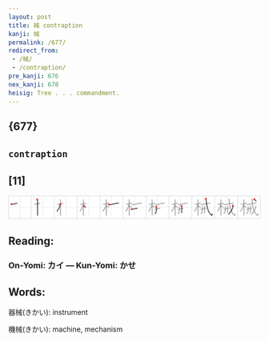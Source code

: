```yaml
---
layout: post
title: 械 contraption
kanji: 械
permalink: /677/
redirect_from:
 - /械/
 - /contraption/
pre_kanji: 676
nex_kanji: 678
heisig: Tree . . . commandment.
---
```


## {677}

## `contraption`

## [11]

<div class="stroke"><img src="../images/E6A2B0.png" /></div>

## Reading:

### On-Yomi: カイ &mdash; Kun-Yomi: かせ

## Words:

器械(きかい): instrument

機械(きかい): machine, mechanism
